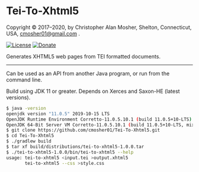 # Tei-To-Xhtml5

Copyright © 2017–2020, by Christopher Alan Mosher, Shelton, Connecticut, USA, cmosher01@gmail.com .

[![License](https://img.shields.io/github/license/cmosher01/Tei-To-Xhtml5.svg)](https://www.gnu.org/licenses/gpl.html)
[![Donate](https://img.shields.io/badge/Donate-PayPal-green.svg)](https://www.paypal.com/cgi-bin/webscr?cmd=_s-xclick&hosted_button_id=CVSSQ2BWDCKQ2)

Generates XHTML5 web pages from TEI formatted documents.

---

Can be used as an API from another Java program, or run from the command line.

Build using JDK 11 or greater. Depends on Xerces and Saxon-HE (latest versions).

```sh
$ java -version
openjdk version "11.0.5" 2019-10-15 LTS
OpenJDK Runtime Environment Corretto-11.0.5.10.1 (build 11.0.5+10-LTS)
OpenJDK 64-Bit Server VM Corretto-11.0.5.10.1 (build 11.0.5+10-LTS, mixed mode)
$ git clone https://github.com/cmosher01/Tei-To-Xhtml5.git
$ cd Tei-To-Xhtml5
$ ./gradlew build
$ tar xf build/distributions/tei-to-xhtml5-1.0.0.tar
$ ./tei-to-xhtml5-1.0.0/bin/tei-to-xhtml5 --help
usage: tei-to-xhtml5 <input.tei >output.xhtml5
       tei-to-xhtml5 --css >style.css
```
